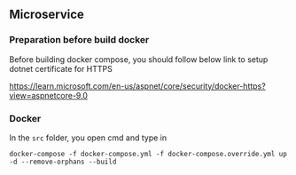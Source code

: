 ## Microservice 

### Preparation before build docker
Before building docker compose, you should follow below link to setup dotnet certificate for HTTPS

https://learn.microsoft.com/en-us/aspnet/core/security/docker-https?view=aspnetcore-9.0


### Docker
In the ```src``` folder, you open cmd and type in
````
docker-compose -f docker-compose.yml -f docker-compose.override.yml up -d --remove-orphans --build
````
